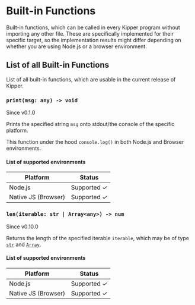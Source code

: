 # Built-in Functions

Built-in functions, which can be called in every Kipper program without importing any other
file. These are specifically implemented for their specific target, so the implementation
results might differ depending on whether you are using Node.js or a browser environment.

## List of all Built-in Functions

List of all built-in functions, which are usable in the current release of Kipper.

<h3 id="print" class="starts-with-code-tag"><code>print(msg: any) -> void</code></h3>

<p class="docs-version-indicator">Since v0.1.0</p>

Prints the specified string `msg` onto stdout/the console of the specific platform.

This function under the hood `console.log()` in both Node.js and Browser environments.

#### List of supported environments

| Platform            | Status                                       |
| ------------------- | -------------------------------------------- |
| Node.js             | Supported <em class="green-checkmark">✓</em> |
| Native JS (Browser) | Supported <em class="green-checkmark">✓</em> |

<h3 id="len" class="starts-with-code-tag"><code>len(iterable: str | Array&lt;any&gt;) -> num</code></h3>

<p class="docs-version-indicator">Since v0.10.0</p>

Returns the length of the specified iterable `iterable`, which may be of type <a href="../datatypes/str-type.html"><code>str</code></a> and <a href="../datatypes/array-type.html"><code>Array<T></code></a>.

#### List of supported environments

| Platform            | Status                                       |
| ------------------- | -------------------------------------------- |
| Node.js             | Supported <em class="green-checkmark">✓</em> |
| Native JS (Browser) | Supported <em class="green-checkmark">✓</em> |
